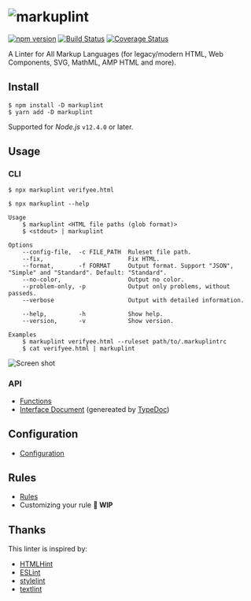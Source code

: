 # ![markuplint](https://cdn.rawgit.com/YusukeHirao/markuplint/HEAD/media/logo-v.svg)

[![npm version](https://badge.fury.io/js/markuplint.svg)](https://badge.fury.io/js/markuplint)
[![Build Status](https://travis-ci.org/markuplint/markuplint.svg?branch=master)](https://travis-ci.org/markuplint/markuplint) [![Coverage Status](https://coveralls.io/repos/github/markuplint/markuplint/badge.svg?branch=master)](https://coveralls.io/github/markuplint/markuplint?branch=master)

A Linter for All Markup Languages (for legacy/modern HTML, Web Components, SVG, MathML, AMP HTML and more).

## Install

```
$ npm install -D markuplint
$ yarn add -D markuplint
```

Supported for _Node.js_ `v12.4.0` or later.

## Usage

### CLI

```
$ npx markuplint verifyee.html
```

```
$ npx markuplint --help

Usage
	$ markuplint <HTML file paths (glob format)>
	$ <stdout> | markuplint

Options
	--config-file,  -c FILE_PATH  Ruleset file path.
	--fix,                        Fix HTML.
	--format,       -f FORMAT     Output format. Support "JSON", "Simple" and "Standard". Default: "Standard".
	--no-color,                   Output no color.
	--problem-only, -p            Output only problems, without passeds.
	--verbose                     Output with detailed information.

	--help,         -h            Show help.
	--version,      -v            Show version.

Examples
	$ markuplint verifyee.html --ruleset path/to/.markuplintrc
	$ cat verifyee.html | markuplint
```

![Screen shot](media/screenshot01.png)

### API

-   [Functions](https://markuplint.dev/api-docs#Functions)
-   [Interface Document](https://api.markuplint.dev) (genereated by [TypeDoc](https://typedoc.org/))

## Configuration

-   [Configuration](https://markuplint.dev/configuration)

## Rules

-   [Rules](https://markuplint.dev/rules)
-   Customizing your rule **🚧 WIP**

## Thanks

This linter is inspired by:

-   [HTMLHint](http://htmlhint.com/)
-   [ESLint](https://eslint.org/)
-   [stylelint](https://stylelint.io/)
-   [textlint](https://textlint.github.io/)
